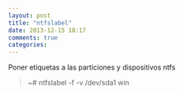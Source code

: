 ```yaml
---
layout: post
title: "ntfslabel"
date: 2013-12-15 18:17
comments: true
categories: 
---
```

Poner etiquetas a las particiones y dispositivos ntfs

>~# ntfslabel -f -v /dev/sda1 win


